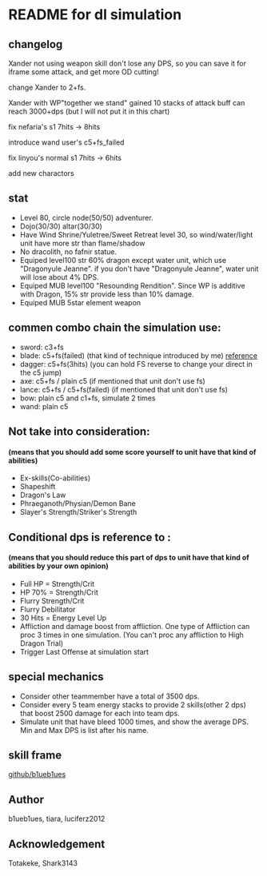 # README for dl simulation


## changelog
Xander not using weapon skill don't lose any DPS, so you can save it for iframe some attack, and get more OD cutting!  

change Xander to 2+fs.

Xander with WP"together we stand" gained 10 stacks of attack buff can reach 3000+dps (but I will not put it in this chart)

fix nefaria's s1 7hits -> 8hits

introduce wand user's c5+fs\_failed

fix linyou's normal s1 7hits -> 6hits

add new charactors





## stat
- Level 80, circle node(50/50) adventurer.
- Dojo(30/30) altar(30/30) 
- Have Wind Shrine/Yuletree/Sweet Retreat level 30, so wind/water/light unit have more str than flame/shadow
- No dracolith, no fafnir statue.
- Equiped level100 str 60% dragon except water unit, which use "Dragonyule Jeanne". if you don't have "Dragonyule Jeanne", water unit will lose about 4% DPS.
- Equiped MUB level100 "Resounding Rendition". Since WP is additive with Dragon, 15% str provide less than 10% damage.
- Equiped MUB 5star element weapon

## commen combo chain the simulation use:
- sword: c3+fs
- blade: c5+fs(failed) (that kind of technique introduced by me) [reference](https://www.bilibili.com/video/av38956687/)
- dagger: c5+fs(3hits) (you can hold FS reverse to change your direct in the c5 jump)
- axe: c5+fs / plain c5 (if mentioned that unit don't use fs)
- lance: c5+fs / c5+fs(failed) (if mentioned that unit don't use fs)
- bow: plain c5 and c1+fs, simulate 2 times
- wand: plain c5

## Not take into consideration: 
#### (means that you should add some score yourself to unit have that kind of abilities)
- Ex-skills(Co-abilities)
- Shapeshift
- Dragon's Law
- Phraeganoth/Physian/Demon Bane
- Slayer's Strength/Striker's Strength

## Conditional dps is reference to :
#### (means that you should reduce this part of dps to unit have that kind of abilities by your own opinion)
- Full HP = Strength/Crit
- HP 70% = Strength/Crit
- Flurry Strength/Crit
- Flurry Debilitator
- 30 Hits = Energy Level Up
- Affliction and damage boost from affliction. One type of Affliction can proc 3 times in one simulation. (You can't proc any affliction to High Dragon Trial)
- Trigger Last Offense at simulation start

## special mechanics
- Consider other teammember have a total of 3500 dps.
- Consider every 5 team energy stacks to provide 2 skills(other 2 dps) that boost 2500 damage for each into team dps.
- Simulate unit that have bleed 1000 times, and show the average DPS. Min and Max DPS is list after his name.

## skill frame
[github/b1ueb1ues](https://github.com/b1ueb1ues/dl/tree/master/framedata/skills)

## Author
b1ueb1ues, tiara, luciferz2012

## Acknowledgement
Totakeke, Shark3143
